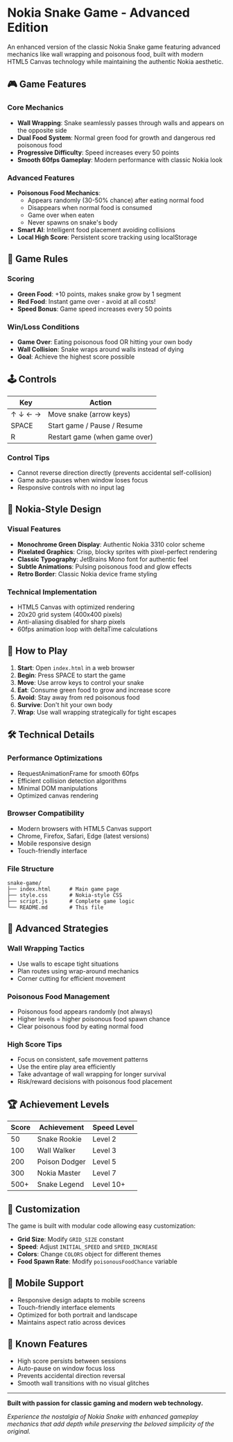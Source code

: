# Nokia Snake Game - Advanced Edition

An enhanced version of the classic Nokia Snake game featuring advanced mechanics like wall wrapping and poisonous food, built with modern HTML5 Canvas technology while maintaining the authentic Nokia aesthetic.

## 🎮 Game Features

### Core Mechanics
- **Wall Wrapping**: Snake seamlessly passes through walls and appears on the opposite side
- **Dual Food System**: Normal green food for growth and dangerous red poisonous food
- **Progressive Difficulty**: Speed increases every 50 points
- **Smooth 60fps Gameplay**: Modern performance with classic Nokia look

### Advanced Features
- **Poisonous Food Mechanics**: 
  - Appears randomly (30-50% chance) after eating normal food
  - Disappears when normal food is consumed
  - Game over when eaten
  - Never spawns on snake's body
- **Smart AI**: Intelligent food placement avoiding collisions
- **Local High Score**: Persistent score tracking using localStorage

## 🎯 Game Rules

### Scoring
- **Green Food**: +10 points, makes snake grow by 1 segment
- **Red Food**: Instant game over - avoid at all costs!
- **Speed Bonus**: Game speed increases every 50 points

### Win/Loss Conditions
- **Game Over**: Eating poisonous food OR hitting your own body
- **Wall Collision**: Snake wraps around walls instead of dying
- **Goal**: Achieve the highest score possible

## 🕹️ Controls

| Key | Action |
|-----|--------|
| ↑ ↓ ← → | Move snake (arrow keys) |
| SPACE | Start game / Pause / Resume |
| R | Restart game (when game over) |

### Control Tips
- Cannot reverse direction directly (prevents accidental self-collision)
- Game auto-pauses when window loses focus
- Responsive controls with no input lag

## 🎨 Nokia-Style Design

### Visual Features
- **Monochrome Green Display**: Authentic Nokia 3310 color scheme
- **Pixelated Graphics**: Crisp, blocky sprites with pixel-perfect rendering
- **Classic Typography**: JetBrains Mono font for authentic feel
- **Subtle Animations**: Pulsing poisonous food and glow effects
- **Retro Border**: Classic Nokia device frame styling

### Technical Implementation
- HTML5 Canvas with optimized rendering
- 20x20 grid system (400x400 pixels)
- Anti-aliasing disabled for sharp pixels
- 60fps animation loop with deltaTime calculations

## 🚀 How to Play

1. **Start**: Open `index.html` in a web browser
2. **Begin**: Press SPACE to start the game
3. **Move**: Use arrow keys to control your snake
4. **Eat**: Consume green food to grow and increase score
5. **Avoid**: Stay away from red poisonous food
6. **Survive**: Don't hit your own body
7. **Wrap**: Use wall wrapping strategically for tight escapes

## 🛠️ Technical Details

### Performance Optimizations
- RequestAnimationFrame for smooth 60fps
- Efficient collision detection algorithms
- Minimal DOM manipulations
- Optimized canvas rendering

### Browser Compatibility
- Modern browsers with HTML5 Canvas support
- Chrome, Firefox, Safari, Edge (latest versions)
- Mobile responsive design
- Touch-friendly interface

### File Structure
```
snake-game/
├── index.html      # Main game page
├── style.css       # Nokia-style CSS
├── script.js       # Complete game logic
└── README.md       # This file
```

## 🎪 Advanced Strategies

### Wall Wrapping Tactics
- Use walls to escape tight situations
- Plan routes using wrap-around mechanics
- Corner cutting for efficient movement

### Poisonous Food Management
- Poisonous food appears randomly (not always)
- Higher levels = higher poisonous food spawn chance
- Clear poisonous food by eating normal food

### High Score Tips
- Focus on consistent, safe movement patterns
- Use the entire play area efficiently
- Take advantage of wall wrapping for longer survival
- Risk/reward decisions with poisonous food placement

## 🏆 Achievement Levels

| Score | Achievement | Speed Level |
|-------|-------------|-------------|
| 50 | Snake Rookie | Level 2 |
| 100 | Wall Walker | Level 3 |
| 200 | Poison Dodger | Level 5 |
| 300 | Nokia Master | Level 7 |
| 500+ | Snake Legend | Level 10+ |

## 🔧 Customization

The game is built with modular code allowing easy customization:

- **Grid Size**: Modify `GRID_SIZE` constant
- **Speed**: Adjust `INITIAL_SPEED` and `SPEED_INCREASE`
- **Colors**: Change `COLORS` object for different themes
- **Food Spawn Rate**: Modify `poisonousFoodChance` variable

## 📱 Mobile Support

- Responsive design adapts to mobile screens
- Touch-friendly interface elements
- Optimized for both portrait and landscape
- Maintains aspect ratio across devices

## 🐛 Known Features

- High score persists between sessions
- Auto-pause on window focus loss
- Prevents accidental direction reversal
- Smooth wall transitions with no visual glitches

---

**Built with passion for classic gaming and modern web technology.**

*Experience the nostalgia of Nokia Snake with enhanced gameplay mechanics that add depth while preserving the beloved simplicity of the original.*